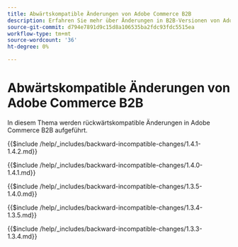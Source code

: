 ```yaml
---
title: Abwärtskompatible Änderungen von Adobe Commerce B2B
description: Erfahren Sie mehr über Änderungen in B2B-Versionen von Adobe Commerce, bei denen Sie möglicherweise Ihren benutzerdefinierten Code aktualisieren müssen.
source-git-commit: d794e7891d9c15d8a106535ba2fdc93fdc5515ea
workflow-type: tm+mt
source-wordcount: '36'
ht-degree: 0%

---
```


# Abwärtskompatible Änderungen von Adobe Commerce B2B

In diesem Thema werden rückwärtskompatible Änderungen in Adobe Commerce B2B aufgeführt.

{{$include /help/_includes/backward-incompatible-changes/1.4.1-1.4.2.md}}

{{$include /help/_includes/backward-incompatible-changes/1.4.0-1.4.1.md}}

{{$include /help/_includes/backward-incompatible-changes/1.3.5-1.4.0.md}}

{{$include /help/_includes/backward-incompatible-changes/1.3.4-1.3.5.md}}

{{$include /help/_includes/backward-incompatible-changes/1.3.3-1.3.4.md}}
